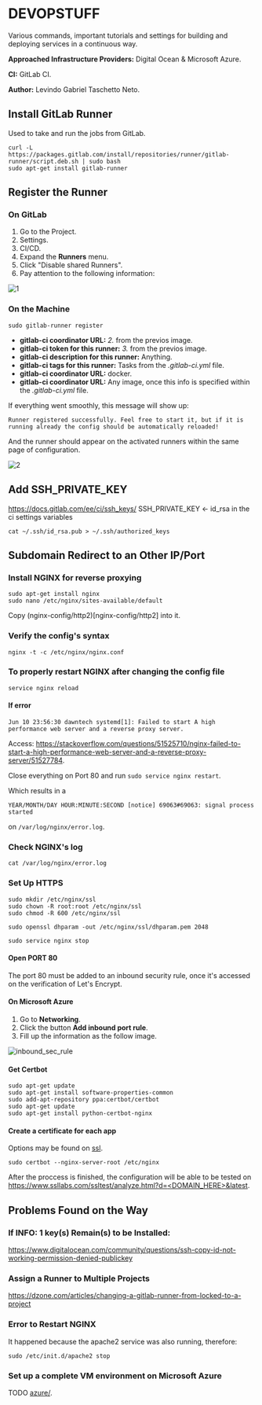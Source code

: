 # DEVOPSTUFF

Various commands, important tutorials and settings for building and deploying services in a continuous way.

**Approached Infrastructure Providers:** Digital Ocean & Microsoft Azure.

**CI:** GitLab CI.

**Author:** Levindo Gabriel Taschetto Neto.

## Install GitLab Runner
Used to take and run the jobs from GitLab.
```shell
curl -L https://packages.gitlab.com/install/repositories/runner/gitlab-runner/script.deb.sh | sudo bash
sudo apt-get install gitlab-runner
```

## Register the Runner
### On GitLab
1. Go to the Project.
2. Settings.
3. CI/CD.
4. Expand the **Runners** menu.
5. Click "Disable shared Runners".
6. Pay attention to the following information:

![1](resources/runners-setup.png)

### On the Machine
```shell
sudo gitlab-runner register
```
* **gitlab-ci coordinator URL:** *2.* from the previos image.
* **gitlab-ci token for this runner:** *3.* from the previos image.
* **gitlab-ci description for this runner:** Anything.
* **gitlab-ci tags for this runner:** Tasks from the *.gitlab-ci.yml* file.
* **gitlab-ci coordinator URL:** docker.
* **gitlab-ci coordinator URL:** Any image, once this info is specified within the *.gitlab-ci.yml* file.

If everything went smoothly, this message will show up:
```shell
Runner registered successfully. Feel free to start it, but if it is running already the config should be automatically reloaded!
```

And the runner should appear on the activated runners within the same page of configuration.

![2](resources/runners-setup2.png)

## Add SSH_PRIVATE_KEY
https://docs.gitlab.com/ee/ci/ssh_keys/
SSH_PRIVATE_KEY <- id_rsa in the ci settings variables
```shell
cat ~/.ssh/id_rsa.pub > ~/.ssh/authorized_keys
```

## Subdomain Redirect to an Other IP/Port
### Install NGINX for reverse proxying

```shell
sudo apt-get install nginx
sudo nano /etc/nginx/sites-available/default
```

Copy (nginx-config/http2)[nginx-config/http2] into it.

### Verify the config's syntax
```shell
nginx -t -c /etc/nginx/nginx.conf
```

### To properly restart NGINX after changing the config file
```shell
service nginx reload
```

#### If error
```
Jun 10 23:56:30 dawntech systemd[1]: Failed to start A high performance web server and a reverse proxy server.
```
Access: 
https://stackoverflow.com/questions/51525710/nginx-failed-to-start-a-high-performance-web-server-and-a-reverse-proxy-server/51527784.

Close everything on Port 80 and run `sudo service nginx restart`.

Which results in a
```log
YEAR/MONTH/DAY HOUR:MINUTE:SECOND [notice] 69063#69063: signal process started
```
on `/var/log/nginx/error.log`.

### Check NGINX's log
```shell
cat /var/log/nginx/error.log
```

### Set Up HTTPS

```shell
sudo mkdir /etc/nginx/ssl
sudo chown -R root:root /etc/nginx/ssl
sudo chmod -R 600 /etc/nginx/ssl

sudo openssl dhparam -out /etc/nginx/ssl/dhparam.pem 2048
```

```
sudo service nginx stop
```

#### Open PORT 80

The port 80 must be added to an inbound security rule, once it's accessed on the verification of Let's Encrypt.

#### On Microsoft Azure
1.  Go to **Networking**.
2.  Click the button **Add inbound port rule**.
3.  Fill up the information as the follow image.

![inbound_sec_rule](resources/inbound_sec_rule.png)

#### Get Certbot
```
sudo apt-get update
sudo apt-get install software-properties-common
sudo add-apt-repository ppa:certbot/certbot
sudo apt-get update
sudo apt-get install python-certbot-nginx
```

#### Create a certificate for each app

Options may be found on [ssl](ssl).
```
sudo certbot --nginx-server-root /etc/nginx
```

After the proccess is finished, the configuration will be able to be tested on [https://www.ssllabs.com/ssltest/analyze.html?d=<DOMAIN_HERE>&latest](https://www.ssllabs.com/ssltest/analyze.html?d=<DOMAIN_HERE>&latest).

## Problems Found on the Way


### If INFO: 1 key(s) Remain(s) to be Installed:
https://www.digitalocean.com/community/questions/ssh-copy-id-not-working-permission-denied-publickey

### Assign a Runner to Multiple Projects
https://dzone.com/articles/changing-a-gitlab-runner-from-locked-to-a-project

### Error to Restart NGINX

It happened because the apache2 service was also running, therefore:

```
sudo /etc/init.d/apache2 stop
```

### Set up a complete VM environment on Microsoft Azure

TODO
[azure/](azure/).
